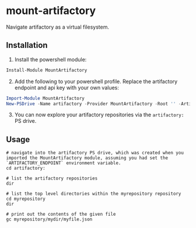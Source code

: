 # mount-artifactory

Navigate artifactory as a virtual filesystem.

## Installation

1. Install the powershell module:
```powershell
Install-Module MountArtifactory
```

2. Add the following to your powershell profile. Replace the artifactory endpoint and api key with your own values:
```powershell
Import-Module MountArtifactory
New-PSDrive -Name artifactory -Provider MountArtifactory -Root '' -ArtifactoryEndpoint 'https://myartifactory.mydomain.local/artifactory' -ApiKey my-artifactory-api-key
```

3. You can now explore your artifactory repositories via the `artifactory:` PS drive.

## Usage

```
# navigate into the artifactory PS drive, which was created when you imported the MountArtifactory module, assuming you had set the `ARTIFACTORY_ENDPOINT` environment variable.
cd artifactory:

# list the artifactory repositories
dir

# list the top level directories within the myrepository repository
cd myrepository
dir

# print out the contents of the given file
gc myrepository/mydir/myfile.json
```
